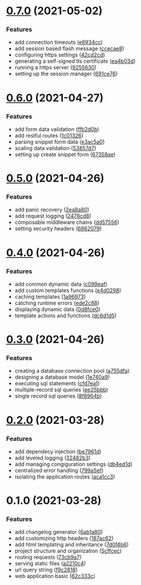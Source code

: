 # [0.7.0](https://github.com/dcschmid/snippetbox/compare/v0.6.0...v0.7.0) (2021-05-02)


### Features

* add connection timeouts ([e8934cc](https://github.com/dcschmid/snippetbox/commit/e8934cc8ffacf3757852cf326b9c135fba78f7be))
* add session based flash message ([ccecae8](https://github.com/dcschmid/snippetbox/commit/ccecae8104583fa2fbf7812ea8d5b34aa6d60f6a))
* configuring https settings ([42cd2cd](https://github.com/dcschmid/snippetbox/commit/42cd2cdaac2eea1973d4351b24b36c1bba869b14))
* generating a self-signed tls certificate ([ea4b03d](https://github.com/dcschmid/snippetbox/commit/ea4b03d38cdc5c48babf4800d239ff5c6f2aae09))
* running a https server ([9255630](https://github.com/dcschmid/snippetbox/commit/925563086777a800e09b8a5d5fe23b0b5893763e))
* setting up the session manager ([691ce76](https://github.com/dcschmid/snippetbox/commit/691ce76208624fee84924755a1d3534e4dfedaaf))



# [0.6.0](https://github.com/dcschmid/snippetbox/compare/v0.5.0...v0.6.0) (2021-04-27)


### Features

* add form data validation ([ffb2d0b](https://github.com/dcschmid/snippetbox/commit/ffb2d0b569cbdcd315ebcfbe1ff514b000411365))
* add restful routes ([1c01326](https://github.com/dcschmid/snippetbox/commit/1c01326a050063112c9163074edd5b4723e016ee))
* parsing snippet form data ([e3ac5a0](https://github.com/dcschmid/snippetbox/commit/e3ac5a071845bd49ff972589870f09bf01b35bde))
* scaling data validation ([53857d7](https://github.com/dcschmid/snippetbox/commit/53857d7997fb8644f85799f594303ff9c405c2cf))
* setting up create snippet form ([67358ae](https://github.com/dcschmid/snippetbox/commit/67358ae22358e0a7e6867304c3f5fec53496741d))



# [0.5.0](https://github.com/dcschmid/snippetbox/compare/v0.4.0...v0.5.0) (2021-04-26)


### Features

* add panic recovery ([2ea8a80](https://github.com/dcschmid/snippetbox/commit/2ea8a807fd069911c6f7fea132cd53d6294e8cd3))
* add request logging ([2478cd8](https://github.com/dcschmid/snippetbox/commit/2478cd8cc326daabf490128b3626e6c456ee843d))
* composable middleware chains ([dd57556](https://github.com/dcschmid/snippetbox/commit/dd57556c7ca9ebe03c4fadf5c0db2d8e717aa01e))
* setting security headers ([6862079](https://github.com/dcschmid/snippetbox/commit/68620792df41d3924fbdfb19333d2fc4f15cc85c))



# [0.4.0](https://github.com/dcschmid/snippetbox/compare/v0.3.0...v0.4.0) (2021-04-26)


### Features

* add common dynamic data ([c099eaf](https://github.com/dcschmid/snippetbox/commit/c099eafdddf329c483d4f26348132b4b3a971e5b))
* add custom templates functions ([e4d0298](https://github.com/dcschmid/snippetbox/commit/e4d0298345d1b743aad7ce52b3402df9b6079a91))
* caching templates ([1a96973](https://github.com/dcschmid/snippetbox/commit/1a96973c43a1f2fa429a97946f693fb5122800d9))
* catching runtime errors ([ede2c88](https://github.com/dcschmid/snippetbox/commit/ede2c880842dfac110ff18b30bf8173836386fb0))
* displaying dynamic data ([0d8fce0](https://github.com/dcschmid/snippetbox/commit/0d8fce0e8b5c57a59822d877c6c07f190bc00e4f))
* template actions and functions ([dc6d1d5](https://github.com/dcschmid/snippetbox/commit/dc6d1d565d7a4f3915f7f5ba51cc73b31004895f))



# [0.3.0](https://github.com/dcschmid/snippetbox/compare/v0.2.0...v0.3.0) (2021-04-26)


### Features

* creating a database connection pool ([a755dfa](https://github.com/dcschmid/snippetbox/commit/a755dfa26bd6e33de2fc5fde889b931bf9f2421b))
* designing a database model ([1e740a9](https://github.com/dcschmid/snippetbox/commit/1e740a9d42dce9e2318452546619c71f019b3899))
* executing sql statements ([cfd7ea1](https://github.com/dcschmid/snippetbox/commit/cfd7ea133365ee64c457abbf30abc3f3e97a4aed))
* multiple-record sql queries ([ee25bbb](https://github.com/dcschmid/snippetbox/commit/ee25bbbf3ef5abfe3a4d52960145905eee14de98))
* single record sql queries ([8f8964b](https://github.com/dcschmid/snippetbox/commit/8f8964bc9c740641bd8e7250f9204bf33ee4e57c))



# [0.2.0](https://github.com/dcschmid/snippetbox/compare/v0.1.0...v0.2.0) (2021-03-28)


### Features

* add dependecy injection ([be7961d](https://github.com/dcschmid/snippetbox/commit/be7961d0b82c309282c9a8943cab274ab6f904f6))
* add leveled logging ([32482b3](https://github.com/dcschmid/snippetbox/commit/32482b35bf2f9f0457ece7b8410fca32e7c356c2))
* add managing congiguration settings ([db4ed1d](https://github.com/dcschmid/snippetbox/commit/db4ed1df0c8b30bb88850426bd4693a3c4376e37))
* centralized error handling ([799a5ef](https://github.com/dcschmid/snippetbox/commit/799a5ef4e5e5407fc7ab54f9b04929a7848de464))
* isolating the application routes ([aca1cc3](https://github.com/dcschmid/snippetbox/commit/aca1cc3c3605599e0ce30c578fe93fcae5d1db19))



# 0.1.0 (2021-03-28)


### Features

* add changelog generator ([6ab1a80](https://github.com/dcschmid/snippetbox/commit/6ab1a805f3df42e86b216223f15c564db32f56f4))
* add customizing http headers ([187ac62](https://github.com/dcschmid/snippetbox/commit/187ac62878d436a334d2e6cdcddd564c3360569c))
* add html templating and inheritance ([7d0f4b6](https://github.com/dcschmid/snippetbox/commit/7d0f4b66b725bde81cb13748302c89912dea31d7))
* project structure and organization ([5cffcec](https://github.com/dcschmid/snippetbox/commit/5cffcec0acee949065273af2ff2e4fbc5deb9652))
* routing requests ([73cb9a7](https://github.com/dcschmid/snippetbox/commit/73cb9a7128a5c90df65d99dd1f6adc2905ab9017))
* serving static files ([a2210c4](https://github.com/dcschmid/snippetbox/commit/a2210c413c1027fc61ff54f323f318782818fc12))
* url query string ([f9c2818](https://github.com/dcschmid/snippetbox/commit/f9c2818600c5048e4e206008b74e149c45564cc8))
* web application basic ([62c333c](https://github.com/dcschmid/snippetbox/commit/62c333c9916b7fe796a3aa6b4e6da32f41a6040a))



